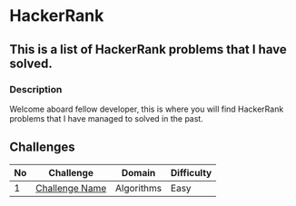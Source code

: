 # HackerRank

## This is a list of HackerRank problems that I have solved.

### Description

Welcome aboard fellow developer, this is where you will find HackerRank problems that I have managed to solved in the past.

## Challenges

| No  | Challenge           | Domain     | Difficulty |
| --- | ------------------- | ---------- | ---------- |
| 1   | [Challenge Name](#) | Algorithms | Easy       |
